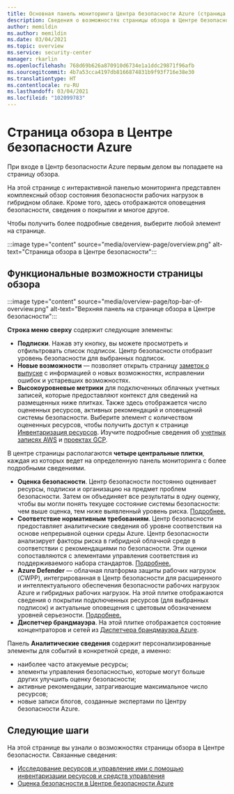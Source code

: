 ```yaml
---
title: Основная панель мониторинга Центра безопасности Azure (страница обзора)
description: Сведения о возможностях страницы обзора в Центре безопасности
author: memildin
ms.author: memildin
ms.date: 03/04/2021
ms.topic: overview
ms.service: security-center
manager: rkarlin
ms.openlocfilehash: 768d69b626a870910d6734e1a1ddc29871f96afb
ms.sourcegitcommit: 4b7a53cca4197db8166874831b9f93f716e38e30
ms.translationtype: HT
ms.contentlocale: ru-RU
ms.lasthandoff: 03/04/2021
ms.locfileid: "102099783"
---
```

# <a name="azure-security-centers-overview-page"></a>Страница обзора в Центре безопасности Azure

При входе в Центр безопасности Azure первым делом вы попадаете на страницу обзора. 

На этой странице с интерактивной панелью мониторинга представлен комплексный обзор состояния безопасности рабочих нагрузок в гибридном облаке. Кроме того, здесь отображаются оповещения безопасности, сведения о покрытии и многое другое.

Чтобы получить более подробные сведения, выберите любой элемент на странице.

:::image type="content" source="media/overview-page/overview.png" alt-text="Страница обзора в Центре безопасности":::

## <a name="features-of-the-overview-page"></a>Функциональные возможности страницы обзора

:::image type="content" source="media/overview-page/top-bar-of-overview.png" alt-text="Верхняя панель на странице обзора в Центре безопасности":::

**Строка меню сверху** содержит следующие элементы:
- **Подписки**. Нажав эту кнопку, вы можете просмотреть и отфильтровать список подписок. Центр безопасности отобразит уровень безопасности для выбранных подписок.
- **Новые возможности** — позволяет открыть страницу [заметок о выпуске](release-notes.md) с информацией о новых возможностях, исправлении ошибок и устаревших возможностях.
- **Высокоуровневые метрики** для подключенных облачных учетных записей, которые предоставляют контекст для сведений на размещенных ниже плитках. Также здесь отображается число оцененных ресурсов, активных рекомендаций и оповещений системы безопасности. Выберите элемент с количеством оцененных ресурсов, чтобы получить доступ к странице [Инвентаризация ресурсов](asset-inventory.md). Изучите подробные сведения об [учетных записях AWS](quickstart-onboard-aws.md) и [проектах GCP](quickstart-onboard-gcp.md).


В центре страницы располагаются **четыре центральные плитки**, каждая из которых ведет на определенную панель мониторинга с более подробными сведениями.
- **Оценка безопасности**. Центр безопасности постоянно оценивает ресурсы, подписки и организацию на предмет проблем безопасности. Затем он объединяет все результаты в одну оценку, чтобы вы могли понять текущее состояние системы безопасности: чем выше оценка, тем ниже выявленный уровень риска. [Подробнее.](secure-score-security-controls.md)
- **Соответствие нормативным требованиям**. Центр безопасности предоставляет аналитические сведения об уровне соответствия на основе непрерывной оценки среды Azure. Центр безопасности анализирует факторы риска в гибридной облачной среде в соответствии с рекомендациями по безопасности. Эти оценки сопоставляются с элементами управления соответствия из поддерживаемого набора стандартов. [Подробнее.](security-center-compliance-dashboard.md)
- **Azure Defender** — облачная платформа защиты рабочих нагрузок (CWPP), интегрированная в Центр безопасности для расширенного и интеллектуального обеспечения безопасности рабочих нагрузок Azure и гибридных рабочих нагрузок. На этой плитке отображаются сведения о покрытии подключенных ресурсов (для выбранных подписок) и актуальные оповещения с цветовым обозначением уровней серьезности. [Подробнее.](azure-defender.md)
- **Диспетчер брандмауэра**. На этой плитке отображается состояние концентраторов и сетей из [Диспетчера брандмауэра Azure](../firewall-manager/overview.md). 


Панель **Аналитические сведения** содержит персонализированные элементы для событий в конкретной среде, а именно:
- наиболее часто атакуемые ресурсы;
- элементы управления безопасностью, которые могут больше других улучшить оценку безопасности;
- активные рекомендации, затрагивающие максимальное число ресурсов;
- новые записи блогов, созданные экспертами по Центру безопасности Azure.

## <a name="next-steps"></a>Следующие шаги

На этой странице вы узнали о возможностях страницы обзора в Центре безопасности. Связанные сведения:

- [Исследование ресурсов и управление ими с помощью инвентаризации ресурсов и средств управления](asset-inventory.md)
- [Оценка безопасности в Центре безопасности Azure](secure-score-security-controls.md)